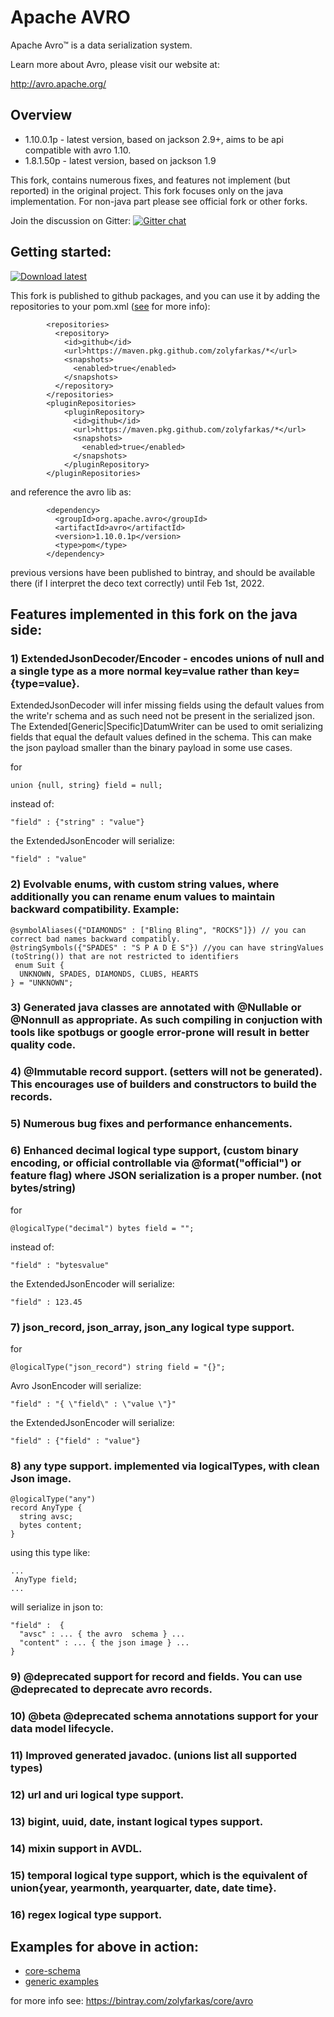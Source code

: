 # Apache AVRO
Apache Avro™ is a data serialization system.

Learn more about Avro, please visit our website at:

  http://avro.apache.org/

## Overview

  * 1.10.0.1p - latest version, based on jackson 2.9+, aims to be api compatible with avro 1.10.
  * 1.8.1.50p - latest version, based on jackson 1.9

 This fork, contains numerous fixes, and features not implement (but reported) in the original project.
 This fork focuses only on the java implementation. For non-java part please see official fork or other forks.

Join the discussion on Gitter: [![Gitter chat](https://badges.gitter.im/zolyfarkas/spf4j-avro.png)](https://gitter.im/spf4j-avro/Lobby)


## Getting started:

 [ ![Download latest](https://api.bintray.com/packages/zolyfarkas/core/avro/images/download.svg) ](https://bintray.com/zolyfarkas/core/avro/_latestVersion)

This fork is published to github packages, and you can use it by adding the repositories to your pom.xml
 ([see](https://docs.github.com/en/packages/guides/configuring-apache-maven-for-use-with-github-packages) for more info):

            <repositories>
              <repository>
                <id>github</id>
                <url>https://maven.pkg.github.com/zolyfarkas/*</url>
                <snapshots>
                  <enabled>true</enabled>
                </snapshots>
              </repository>
            </repositories>
            <pluginRepositories>
                <pluginRepository>
                  <id>github</id>
                  <url>https://maven.pkg.github.com/zolyfarkas/*</url>
                  <snapshots>
                    <enabled>true</enabled>
                  </snapshots>
                </pluginRepository>
            </pluginRepositories>

 and reference the avro lib as:

            <dependency>
              <groupId>org.apache.avro</groupId>
              <artifactId>avro</artifactId>
              <version>1.10.0.1p</version>
              <type>pom</type>
            </dependency>


  previous versions have been published to bintray,
  and should be available there (if I interpret the deco text correctly) until Feb 1st, 2022.



## Features implemented in this fork on the java side:

### 1) ExtendedJsonDecoder/Encoder -  encodes unions of null and a single type as a more normal key=value rather than key={type=value}.
 ExtendedJsonDecoder will infer missing fields using the default values from the write'r schema and as such need not be present in the serialized json. The Extended[Generic|Specific]DatumWriter can be used to omit serializing fields that equal the  default values defined in the schema. This can make the json payload smaller than the binary payload in some use cases.

for
```
union {null, string} field = null;
```
instead of:
```
"field" : {"string" : "value"}
```
the ExtendedJsonEncoder will serialize:
```
"field" : "value"
```

### 2) Evolvable enums, with custom string values, where additionally you can rename enum values to maintain backward compatibility. Example:

```
@symbolAliases({"DIAMONDS" : ["Bling Bling", "ROCKS"]}) // you can correct bad names backward compatibly.
@stringSymbols({"SPADES" : "S P A D E S"}) //you can have stringValues (toString()) that are not restricted to identifiers
 enum Suit {
  UNKNOWN, SPADES, DIAMONDS, CLUBS, HEARTS
} = "UNKNOWN";
```

### 3) Generated java classes are annotated with @Nullable or @Nonnull as appropriate. As such compiling in conjuction with tools like spotbugs or google error-prone will result in better quality code.

### 4) @Immutable record support. (setters will not be generated). This encourages use of builders and constructors to build the records.

### 5) Numerous bug fixes and performance enhancements.

### 6) Enhanced decimal logical type support, (custom binary encoding, or official controllable via @format("official") or feature flag) where JSON serialization is a proper number. (not bytes/string)

for
```
@logicalType("decimal") bytes field = "";
```
instead of:
```
"field" : "bytesvalue"
```
the ExtendedJsonEncoder will serialize:
```
"field" : 123.45
```

### 7) json_record, json_array, json_any logical type support.
 
for
```
@logicalType("json_record") string field = "{}";
```
Avro JsonEncoder will serialize:
```
"field" : "{ \"field\" : \"value \"}"
```
the ExtendedJsonEncoder will serialize:
```
"field" : {"field" : "value"}
```

### 8) any type support. implemented via logicalTypes, with clean Json image.

```
@logicalType("any")
record AnyType {
  string avsc;
  bytes content;
}
```

using this type like:

```
...
 AnyType field;
...
```

will serialize in json to:

```
"field" :  {
  "avsc" : ... { the avro  schema } ...
  "content" : ... { the json image } ...
}
```

### 9) @deprecated support for record and fields. You can use @deprecated to deprecate avro records.

### 10) @beta @deprecated schema annotations support for your data model lifecycle.

### 11) Improved generated javadoc. (unions list all supported types)

### 12) url and uri logical type support.

### 13) bigint, uuid, date, instant logical types support.

### 14) mixin support in AVDL.

### 15) temporal logical type support, which is the equivalent of union{year, yearmonth, yearquarter, date, date time}.

### 16) regex logical type support.

## Examples for above  in action:

 * [core-schema](https://github.com/zolyfarkas/core-schema)
 * [generic examples](https://github.com/zolyfarkas/avro-schema-examples)

 for more info see: https://bintray.com/zolyfarkas/core/avro

